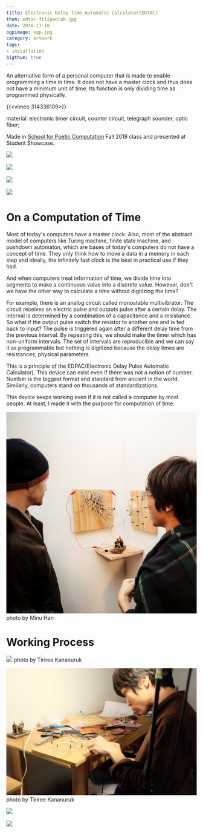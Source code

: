 ```yaml
---
title: Electronic Delay Time Automatic Calculator(EDTAC)
thum: edtac-filipwolak.jpg
date: 2018-11-10
ogpimage: ogp.jpg
category: artwork
tags:
- installation
bigthum: true
---
```

An alternative form of a personal computer that is made to enable programming a time in time. It does not have a master clock and thus does not have a minimum unit of time. Its function is only dividing time as programmed physically.

{{<vimeo 314336109>}}

material: electronic timer circuit, counter circuit, telegraph sounder, optic fiber;

Made in [School for Poetic Computation](https://sfpc.io) Fall 2018 class and presented at Student Showcase.

![](edtac21.JPG)

![](edtac22.JPG)

![](edtac23.JPG)

![](edtac24.JPG)

# On a Computation of Time

Most of today's computers have a master clock. Also, most of the abstract model of computers like Turing machine, finite state machine, and pushdown automaton, which are bases of today's computers do not have a concept of time. They only think how to move a data in a memory in each step and ideally, the infinitely fast clock is the best in practical use if they had.

And when computers treat information of time, we divide time into segments to make a continuous value into a discrete value. However, don't we have the other way to calculate a time without digitizing the time?

For example, there is an analog circuit called monostable multivibrator. The circuit receives an electric pulse and outputs pulse after a certain delay. The interval is determined by a combination of a capacitance and a resistance. So what if the output pulse switch the resistor to another one and is fed back to input? The pulse is triggered again after a different delay time from the previous interval. By repeating this, we should make the timer which has non-uniform intervals. The set of intervals are reproducible and we can say it as programmable but nothing is digitized because the delay times are resistances, physical parameters.

This is a principle of the EDPAC(Electronic Delay Pulse Automatic Calculator).
This device can exist even if there was not a notion of number. Number is the biggest format and standard from ancient in the world. Similarly, computers stand on thousands of standardizations.

This device keeps working even if it is not called a computer by most people. At least, I made it with the purpose for computation of time.

![](edtac-minu-han.jpg)
photo by Minu Han

# Working Process

![](edtac_working1.jpg)
photo by Tiriree Kananuruk

![](edtac_working2.jpg)
photo by Tiriree Kananuruk

![](edtac_progress.jpg)

![](edtac_progress2.jpg)

